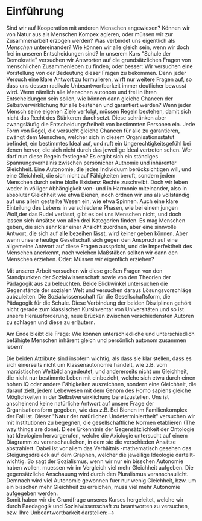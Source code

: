 # Einführung

Sind wir auf Kooperation mit anderen Menschen angewiesen?
Können wir von Natur aus als Menschen Kompex agieren, oder müssen wir zur Zusammenarbeit erzogen werden?
Was verbindet uns eigentlich als *Menschen* untereinander?
Wie können wir alle gleich sein, wenn wir doch frei in unseren Entscheidungen sind?
In unserem Kurs "Schule der Demokratie" versuchen wir Antworten auf die grundsätzlichen Fragen von menschlichen Zusammenleben zu finden; oder besser:
Wir versuchen eine Vorstellung von der Bedeutung dieser Fragen zu bekommen.
Denn jeder Versuch eine klare Antwort zu formulieren, wirft nur weitere Fragen auf, so dass uns dessen radikale Unbeantwortbarkeit immer deutlicher bewusst wird.
Wenn nämlich alle Menschen autonom und frei in ihren Entscheidungen sein sollen, wie können dann gleiche Chancen der Selbstverwirklichung für alle bestehen und garantiert werden?
Wenn jeder Mensch seine eigenen Ziele verfolgt, müssen Regeln bestehen, damit sich nicht das Recht des Stärkeren durchsetzt.
Diese schränken aber zwangsläufig die Entscheidungsfreiheit von bestimmten Personen ein.
Jede Form von Regel, die versucht gleiche Chancen für alle zu garantieren, zwängt dem Menschen, welcher sich in diesem Organisationsstatut befindet, ein bestimmtes Ideal auf, und ruft ein Ungerechtigkeitsgefühl bei denen hervor, die sich nicht durch das jeweilige Ideal vertreten sehen.
Wer darf nun diese Regeln festlegen?
Es ergibt sich ein ständiges Spannungsverhälnis zwischen persönicher Autnomie und inhärenter Gleichheit.
Eine Autonomie, die jedes Individuum berücksichtigen will, und eine Gleichheit, die sich nicht auf Fähigkeiten beruft, sondern jedem Menschen durch seine bloße Existenz Rechte zuschreibt.
Doch wir leben weder in völliger Abhängigkeit von- und in Harmonie miteinander, also in absoluter Gleichheit wie etwa Bienen, noch ordnen wir uns als vollständig auf uns allein gestellte Wesen ein, wie etwa Spinnen.
Auch eine klare Einteilung des Lebens in verschiedene Phasen, wie bei einem jungen Wolf,der das Rudel verlässt, gibt es bei uns Menschen nicht, und doch lassen sich Ansätze von allen drei Kategorien finden.
Es mag Menschen geben, die sich sehr klar einer Ansicht zuordnen, aber eine sinnvolle Antwort, die sich auf alle bezeihen lässt, wird keiner geben können.
Aber wenn unsere heutige Gesellschaft sich gegen den Anspruch auf eine allgemeine Antwort auf diese Fragen ausspricht, und die Imperfektheit des Menschen anerkennt, nach welchen Maßstäben sollten wir dann den Menschen erziehen.
Oder: Müssen wir eigentlich erziehen?

Mit unserer Arbeit versuchen wir diese großen Fragen von den Standpunkten der Sozialwissenschaft sowie von den Theorien der Pädagogik aus zu beleuchten.
Beide Blickwinkel untersuchen die Gegenstände der sozialen Welt und versuchen daraus Lösungsvorschläge aubzuleiten.
Die Sozialwissenschaft für die Gesellschaftsform, die Pädagogik für die Schule.
Diese Verbindung der beiden Disziplinen gehört nicht gerade zum klassischen Kursinventar von Universitäten und so ist unsere Herausforderung, neue Brücken zwischen verschiedensten Autoren zu schlagen und diese zu erläutern.

Am Ende bleibt die Frage:
Wie können unterschiedliche und unterschiedlich befähigte Menschen inhärent gleich und persönlich autonom zusammen leben?

<!--Unser Kurs "Schule der Demokratie" befasst sich mit dem Thema Demokratie aus zwei verschiedenen Blickwinkeln: Pädagogik und Sozialwissenschaften.
Diese Kombination gehört nicht zu den klassischen Kursen, die in Universitäten angeboten werden.
Vorab muss deshalb erwähnt werden, dass dieses "Experiment" und unsere Schlüsse stark von der Auswahl der Texte geprägt sind.

In einem Drahtseilakt zwischen persönlicher Autonomie und inhärenter Gleichheit setzen wir uns mit der Frage auseinander: Wie kann und soll Zusammenleben gestaltet sein?

Wenn wir uns Gedanken über unser Zusammenleben machen, stellt die Funktion und Organisation der Kooperation ein grundsätzliches Problem dar.
Relativ selbst erklärend ist die Tatsache, dass Menschen in der Lage sind eine höhere Produktivität zu erzielen, sobald sie sich spezialisieren und im Komplex agieren.
Damit jeder seine eigenen Ziele verfolgen kann, müssen Regeln bestehen, welche jedoch zwangsweise den Handlungsspielraum des Individuums einschränken - ein Widerspruch in sich.
Jede Form von Regel, die versucht, gleiche Chancen für alle zu garantieren, zwängt dem Menschen, welcher sich in diesem Organisationsstatut befindet, jedoch ein bestimmtes Ideal auf und ruft Ungleichheit bei denen hervor, die sich nicht durch das jeweilige Ideal vertreten sehen.
Hieraus ergibt sich der grundsätzliche Gegensatz, aber auch die gegenseitige Bedingtheit von persönlicher Autonomie und inhärenter Gleichheit.

<!-- TODO: MH erklären? -->
Die beiden Attribute sind insofern wichtig, als dass sie klar stellen, dass es sich einerseits nicht um Klassenautonomie handelt, wie z.B. vom marxistischen Weltbild angedeutet, und andererseits nicht um Gleichheit, die nicht nur bestimmte Leben mit einbezieht, welche sich etwa durch einen hohen IQ oder andere Fähigkeiten auszeichnen, sondern eine Gleichheit, die darauf zielt, jedem Lebewesen mit dem Genom des Homo sapiens gleiche Möglichkeiten in der Selbstverwirklichung bereitzustellen.
Uns ist anscheinend keine natürliche Antwort auf unsere Frage der Organisationsform gegeben, wie das z.B. Bei Bienen im Familienkomplex der Fall ist.
Dieser "Natur der natürlichen Undeterminiertheit" versuchen wir mit Institutionen zu begegnen, die gesellschaftliche Normen etablieren (The way things are done).
Diese Erkenntnis der Gegensätzlichkeit der Ontologie hat Ideologien hervorgerufen, welche die Axiologie untersucht auf einem Diagramm zu  veranschaulichen, in dem sie die verschieden Ansätze abstrahiert.
Dabei ist vor allem das Verhältnis -mathematisch gesehen das Steigungsdreieck auf dem Graphen, welcher die jeweilige Ideologie dartellt- wichtig.
So sagt der Sozialismus, wenn wir nur ein bisschen Autonomie haben wollen, muessen wir im Vergleich viel mehr Gleichheit aufgeben.
Die gegensätzliche Anschauung wird durch den Pluralismus veranschaulicht.
Demnach wird viel Autonomie gewonnen fuer nur wenig Gleichheit, bzw. um ein bisschen mehr Gleichheit zu erreichen, muss viel mehr Autonomie aufgegeben werden.  
Somit haben wir die Grundfrage unseres Kurses hergeleitet, welche wir durch Paedagogik und Sozialwissenschaft zu beantworten zu versuchen, bzw. Ihre Unbeantwortbarkeit darstellen:-->
